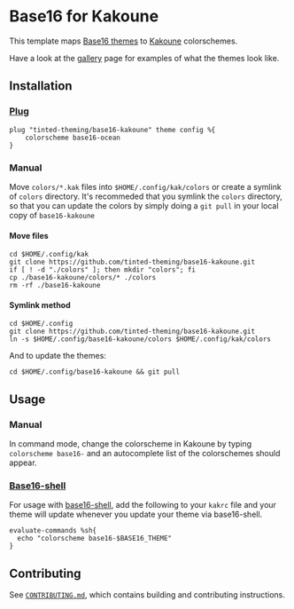 # Base16 for Kakoune

This template maps [Base16 themes][1] to [Kakoune][5] colorschemes.

Have a look at the [gallery][3] page for examples of what the themes
look like.

## Installation

### [Plug](https://github.com/andreyorst/plug.kak)

```kak
plug "tinted-theming/base16-kakoune" theme config %{
    colorscheme base16-ocean
}
```

### Manual 

Move `colors/*.kak` files into `$HOME/.config/kak/colors` or create a
symlink of `colors` directory. It's recommeded that you symlink the
`colors` directory, so that you can update the colors by simply doing a
`git pull` in your local copy of `base16-kakoune`

#### Move files

```shell
cd $HOME/.config/kak
git clone https://github.com/tinted-theming/base16-kakoune.git
if [ ! -d "./colors" ]; then mkdir "colors"; fi
cp ./base16-kakoune/colors/* ./colors
rm -rf ./base16-kakoune
```

#### Symlink method

```shell
cd $HOME/.config
git clone https://github.com/tinted-theming/base16-kakoune.git
ln -s $HOME/.config/base16-kakoune/colors $HOME/.config/kak/colors
```

And to update the themes:

```shell
cd $HOME/.config/base16-kakoune && git pull
```

## Usage

### Manual

In command mode, change the colorscheme in Kakoune by typing
`colorscheme base16-` and an autocomplete list of the colorschemes
should appear.

### [Base16-shell][2] 

For usage with [base16-shell][2], add the following to your `kakrc` file
and your theme will update whenever you update your theme via
base16-shell.

```kak
evaluate-commands %sh{
  echo "colorscheme base16-$BASE16_THEME"
}
```

## Contributing

See [`CONTRIBUTING.md`][4], which contains building and contributing
instructions.

[1]: https://github.com/tinted-theming/home
[2]: https://github.com/tinted-theming/base16-shell
[3]: https://tinted-theming.github.io/base16-gallery/
[4]: CONTRIBUTING.md
[5]: https://kakoune.org/
